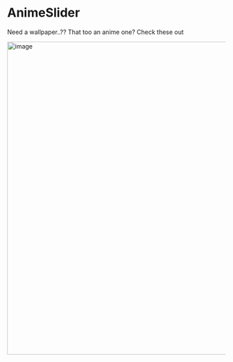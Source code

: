 # AnimeSlider
Need a wallpaper..?? That too an anime one? Check these out

<img width="722" alt="image" src="https://user-images.githubusercontent.com/92632502/155745585-f0af1986-97c9-43fd-a92a-778ddb4212f9.png">
